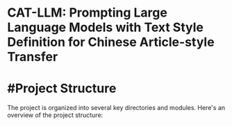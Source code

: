 CAT-LLM: Prompting Large Language Models with Text Style Definition for Chinese Article-style Transfer
====
#Project Structure<br>
====
The project is organized into several key directories and modules. Here's an overview of the project structure:
	
